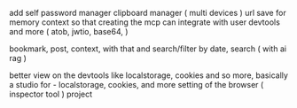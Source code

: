 
add self password manager
clipboard manager ( multi devices )
url save for memory context so that creating the mcp can integrate with user
devtools and more ( atob, jwtio, base64, )


bookmark, post, context, with that and search/filter by date, search ( with ai rag )


better view on the devtools like localstorage, cookies and so more, basically a studio for - localstorage, cookies, and more setting of the browser ( inspector tool ) project